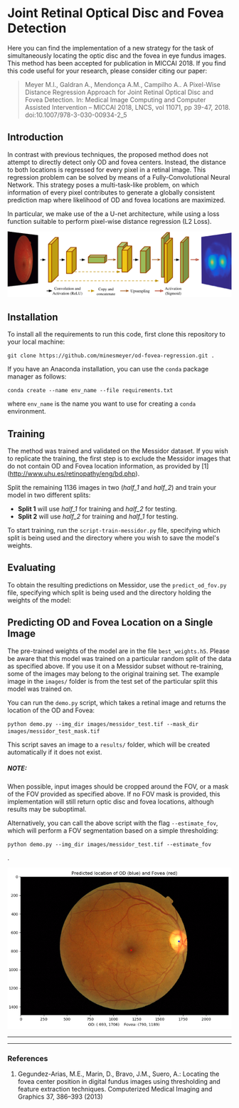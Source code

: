 # Joint Retinal Optical Disc and Fovea Detection

Here you can find the implementation of a new strategy for the task of simultaneously locating the optic disc and the 
fovea in eye fundus images. This method has been accepted for publication in MICCAI 2018. If you find this code useful 
for your research, please consider citing our paper:

> Meyer M.I., Galdran A., Mendonça A.M., Campilho A.. A Pixel-Wise Distance Regression Approach for Joint Retinal Optical Disc and Fovea Detection. In: Medical Image Computing and Computer Assisted Intervention – MICCAI 2018, LNCS, vol 11071, pp 39-47, 2018. doi:10.1007/978-3-030-00934-2_5


Introduction
------------
In contrast with previous techniques, the proposed method does not attempt to directly detect only OD and fovea centers. 
Instead, the distance to both locations is regressed for every pixel in a retinal image. 
This regression problem can be solved by means of a Fully-Convolutional Neural Network. 
This strategy poses a multi-task-like problem, on which information of every pixel contributes to generate a globally 
consistent prediction map where likelihood of OD and fovea locations are maximized.

In particular, we make use of the a U-net architecture, while using a loss function suitable to perform pixel-wise 
distance regression (L2 Loss).

![](images/unet_fod.png)

Installation 
------------
To install all the requirements to run this code, first clone this repository to your local machine:
```
git clone https://github.com/minesmeyer/od-fovea-regression.git .
```

If you have an Anaconda installation, you can use the `conda` package manager as follows:
```
conda create --name env_name --file requirements.txt
```
where `env_name` is the name you want to use for creating a `conda` environment.

Training 
--------

The method was trained and validated on the Messidor dataset. If you wish to replicate the training, the first step is 
to exclude the Messidor images that do not contain OD and Fovea location information, as provided by [1] 
(http://www.uhu.es/retinopathy/eng/bd.php).

Split the remaining 1136 images in two (*half_1* and *half_2*) and train your model in two different splits:
* **Split 1** will use *half_1*  for training and *half_2* for testing.
* **Split 2** will use *half_2* for training and *half_1* for testing.

To start training, run the `script-train-messidor.py` file, specifying which split is being used and the directory where you wish 
to save the model's weights.

Evaluating
----------

To obtain the resulting predictions on Messidor, use the `predict_od_fov.py` file, specifying which split is being used 
and the directory holding the weights of the model:


Predicting OD and Fovea Location on a Single Image
------------------------

The pre-trained weights of the model are in the file `best_weights.h5`. Please be aware that this model was trained on 
a particular random split of the data as specified above. If you use it on a Messidor subset without re-training, some of 
the images may belong to the original training set. The example image in the `images/` folder is from the test set of the 
particular split this model was trained on.

You can run the `demo.py` script, which takes a retinal image and returns the location of the OD and Fovea:
```
python demo.py --img_dir images/messidor_test.tif --mask_dir images/messidor_test_mask.tif
```
This script saves an image to a `results/` folder, which will be created automatically if it does not exist.

##### NOTE:
When possible, input images should be cropped around the FOV, or a mask of the FOV provided as specified above. 
If no FOV mask is provided, this implementation will still return optic disc and fovea locations, although results may 
be suboptimal. 

Alternatively, you can call the above script with the flag `--estimate_fov`, which will perform a FOV 
segmentation based on a simple thresholding:
```
python demo.py --img_dir images/messidor_test.tif --estimate_fov
```
.

![](images/messidor_test_prediction.png)

---------------------------------- 

 
--------
    
### References
1.  Gegundez-Arias, M.E., Marin, D., Bravo, J.M., Suero, A.: Locating the fovea
center position in digital fundus images using thresholding and feature extraction 
techniques. Computerized Medical Imaging and Graphics 37, 386–393 (2013)

    
